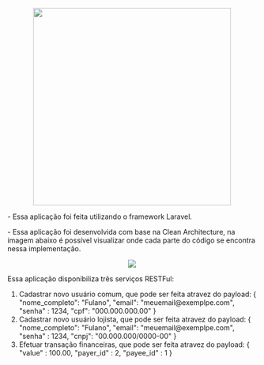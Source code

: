 <p align="center"><a href="https://laravel.com" target="_blank"><img src="https://raw.githubusercontent.com/laravel/art/master/logo-lockup/5%20SVG/2%20CMYK/1%20Full%20Color/laravel-logolockup-cmyk-red.svg" width="400"></a></p>
<p>
- Essa aplicação foi feita utilizando o framework Laravel.
</p>
<p>
- Essa aplicação foi desenvolvida com base na Clean Architecture, na imagem
 abaixo é possível visualizar onde cada parte do código se encontra nessa implementação.
<p>
<p align="center">
    <img src="https://user-images.githubusercontent.com/3608047/153760458-9b54984c-861e-42f1-ac95-9f6efecf54e8.png"> 
</p>

<p>
    Essa aplicação disponibiliza três serviços RESTFul:
    <ol>
        <li> 
            Cadastrar novo usuário comum, que pode ser feita atravez do payload:
            {
                "nome_completo": "Fulano",
                "email": "meuemail@exemplpe.com",
                "senha" : 1234,
                "cpf": "000.000.000.00"
            }
        </li>
        <li>
            Cadastrar novo usuário lojista, que pode ser feita atravez do payload:
            {
                "nome_completo": "Fulano",
                "email": "meuemail@exemplpe.com",
                "senha" : 1234,
                "cnpj": "00.000.000/0000-00"
            }
        </li>
        <li>
            Efetuar transação financeiras, que pode ser feita atravez do payload:
            {
                "value" : 100.00,
                "payer_id" : 2,
                "payee_id" : 1
            }
        </li>
    </ol>    
</p>